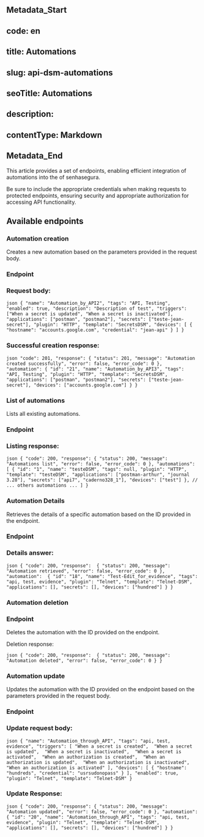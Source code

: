 ## Metadata_Start 
## code: en
## title: Automations 
## slug: api-dsm-automations 
## seoTitle: Automations 
## description:  
## contentType: Markdown 
## Metadata_End
This article provides a set of endpoints, enabling efficient integration of automations into the  of senhasegura.

Be sure to include the appropriate credentials when making requests to protected endpoints, ensuring security and appropriate authorization for accessing API functionality.

## Available endpoints

### Automation creation

Creates a new automation based on the parameters provided in the request body.

### Endpoint



### Request body:
`json
{
    "name": "Automation_by_API2",
    "tags": "API, Testing",
    "enabled": true,
    "description": "Description of test",
    "triggers": ["When a secret is updated", "When a secret is inactivated"],
    "applications": ["postman", "postman2"],
    "secrets": ["teste-jean-secret"],
    "plugin": "HTTP",
    "template": "SecretsDSM",
    "devices": [
    {
        "hostname": "accounts.google.com",
        "credential": "jean-api"
        }
    ]
}
`

### Successful creation response:

`json
"code": 201,
"response": {
    "status": 201,
    "message": "Automation created successfully",
    "error": false,
    "error_code": 0
    },
"automation": {
    "id": "21",
    "name": "Automation_by_API3",
    "tags": "API, Testing",
    "plugin": "HTTP",
    "template": "SecretsDSM",
    "applications": ["postman", "postman2"],
    "secrets": ["teste-jean-secret"],
    "devices": ["accounts.google.com"]
    }
}
`

### List of automations

Lists all existing automations.

### Endpoint



### Listing response:
`json
{
"code": 200,
"response": {
    "status": 200,
    "message": "Automations list",
    "error": false,
    "error_code": 0
    },
    "automations": [
    {
        "id": "1",
        "name": "testeDSM",
        "tags": null,
        "plugin": "HTTP",
        "template": "testeDSM",
        "applications": ["postman-arthur", "journal 3.28"],
        "secrets": ["api7", "caderno328_1"],
        "devices": ["test"]
    },
        // ... others automations ...
    ]
}
`
### Automation Details

Retrieves the details of a specific automation based on the ID provided in the endpoint.

### Endpoint



### Details answer:

`json
{
"code": 200,
"response": 
    {
        "status": 200,
        "message": "Automation retrieved",
        "error": false,
        "error_code": 0
    },
    "automation": 
    {
        "id": "18",
        "name": "Test-Edit_for_evidence",
        "tags": "api, test, evidence",
        "plugin": "Telnet",
        "template": "Telnet-DSM",
        "applications": [],
        "secrets": [],
        "devices": ["hundred"]
    }
}
`

### Automation deletion

### Endpoint

Deletes the automation with the ID provided on the endpoint.



Deletion response:

`json
{
    "code": 200,
    "response": 
    {
        "status": 200,
        "message": "Automation deleted",
        "error": false,
        "error_code": 0
    }
}
`

### Automation update

Updates the automation with the ID provided on the endpoint based on the parameters provided in the request body.

### Endpoint



### Update request body:
`json
{
    "name": "Automation_through_API",
    "tags": "api, test, evidence",
    "triggers": [
        "When a secret is created", 
        "When a secret is updated", 
        "When a secret is inactivated", 
        "When a secret is activated", 
        "When an authorization is created", 
        "When an authorization is updated", 
        "When an authorization is inactivated", 
        "When an authorization is activated"
        ],
    "devices": [
    {
        "hostname": "hundreds",
        "credential": "usrsudonopass"
    }
    ],
    "enabled": true,
    "plugin": "Telnet",
    "template": "Telnet-DSM"
}
`
### Update Response:

`json
{
    "code": 200,
    "response": {
        "status": 200,
        "message": "Automation updated",
        "error": false,
        "error_code": 0
    },
    "automation": {
        "id": "20",
        "name": "Automation_through_API",
        "tags": "api, test, evidence",
        "plugin": "Telnet",
        "template": "Telnet-DSM",
        "applications": [],
        "secrets": [],
        "devices": ["hundred"]
    }
}
`